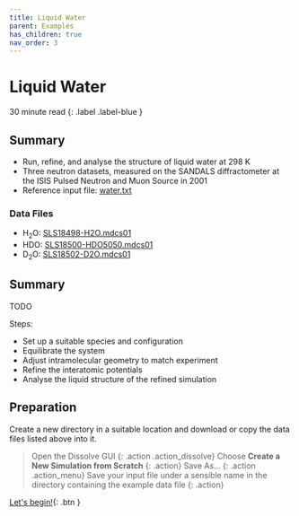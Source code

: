 ```yaml
---
title: Liquid Water
parent: Examples
has_children: true
nav_order: 3
---
```

# Liquid Water

30 minute read
{: .label .label-blue }

## Summary

- Run, refine, and analyse the structure of liquid water at 298 K
- Three neutron datasets, measured on the SANDALS diffractometer at the ISIS Pulsed Neutron and Muon Source in 2001
- Reference input file: [water.txt](https://github.com/trisyoungs/dissolve/tree/develop/examples/water/water.txt)

### Data Files
- H<sub>2</sub>O: [SLS18498-H2O.mdcs01](https://github.com/trisyoungs/dissolve/tree/develop/examples/water/data/SLS18498-H2O.mdcs01)
- HDO: [SLS18500-HDO5050.mdcs01](https://github.com/trisyoungs/dissolve/tree/develop/examples/water/data/SLS18500-HDO5050.mdcs01)
- D<sub>2</sub>O: [SLS18502-D2O.mdcs01](https://github.com/trisyoungs/dissolve/tree/develop/examples/water/data/SLS18502-D2O.mdcs01)

## Summary

TODO

Steps:
- Set up a suitable species and configuration
- Equilibrate the system
- Adjust intramolecular geometry to match experiment
- Refine the interatomic potentials
- Analyse the liquid structure of the refined simulation

## Preparation

Create a new directory in a suitable location and download or copy the data files listed above into it.

> Open the Dissolve GUI
{: .action .action_dissolve}
> Choose **Create a New Simulation from Scratch**
{: .action}
> Save As...
{: .action .action_menu}
> Save your input file under a sensible name in the directory containing the example data file
{: .action}

[Let's begin!](step1.md){: .btn }


